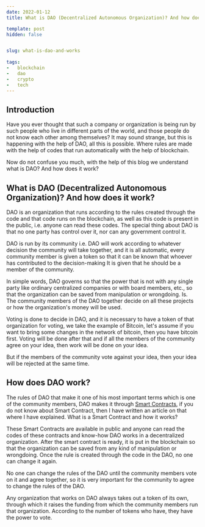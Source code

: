 ```yaml
---
date: 2022-01-12
title: What is DAO (Decentralized Autonomous Organization)? And how does it work?

template: post
hidden: false


slug: what-is-dao-and-works
  
tags:
-   blockchain
-   dao
-   crypto
-   tech
---
```

<!-- more -->


<!-- more -->




## Introduction


Have you ever thought that such a company or organization is being run by such people who live in different parts of the world, and those people do not know each other among themselves? It may sound strange, but this is happening with the help of DAO, all this is possible. Where rules are made with the help of codes that run automatically with the help of blockchain.

Now do not confuse you much, with the help of this blog we understand what is DAO? And how does it work?

## What is DAO (Decentralized Autonomous Organization)? And how does it work?

DAO is an organization that runs according to the rules created through the code and that code runs on the blockchain, as well as this code is present in the public, i.e. anyone can read these codes. The special thing about DAO is that no one party has control over it, nor can any government control it.

DAO is run by its community i.e. DAO will work according to whatever decision the community will take together, and it is all automatic, every community member is given a token so that it can be known that whoever has contributed to the decision-making It is given that he should be a member of the community.

In simple words, DAO governs so that the power that is not with any single party like ordinary centralized companies or with board members, etc., so that the organization can be saved from manipulation or wrongdoing. Is. The community members of the DAO together decide on all these projects or how the organization's money will be used.

Voting is done to decide in DAO, and it is necessary to have a token of that organization for voting, we take the example of Bitcoin, let's assume if you want to bring some changes in the network of bitcoin, then you have bitcoin first. Voting will be done after that and if all the members of the community agree on your idea, then work will be done on your idea.

But if the members of the community vote against your idea, then your idea will be rejected at the same time.

## How does DAO work?

The rules of DAO that make it one of his most important terms which is one of the community members, DAO makes it through [Smart Contracts](https://shiva.hashnode.dev/what-is-smart-contract-and-how-does-it-work), if you do not know about Smart Contract, then I have written an article on that where I have explained. What is a Smart Contract and how it works?

These Smart Contracts are available in public and anyone can read the codes of these contracts and know-how DAO works in a decentralized organization. After the smart contract is ready, it is put in the blockchain so that the organization can be saved from any kind of manipulation or wrongdoing. Once the rule is created through the code in the DAO, no one can change it again.

No one can change the rules of the DAO until the community members vote on it and agree together, so it is very important for the community to agree to change the rules of the DAO.

Any organization that works on DAO always takes out a token of its own, through which it raises the funding from which the community members run that organization. According to the number of tokens who have, they have the power to vote.


